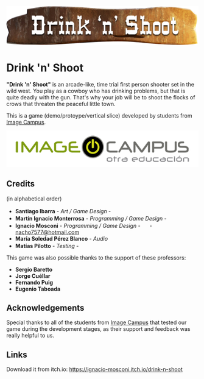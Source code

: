 <p align="center">
<img src="logo.png" alt="Drink 'n' Shoot""/>
</p>

# Drink 'n' Shoot

<b>"Drink 'n' Shoot"</b> is an arcade-like, time trial first person shooter set in the wild west. You play as a cowboy who has drinking problems, 
but that is quite deadly with the gun. That's why your job will be to shoot the flocks of crows that threaten the peaceful little town.

This is a game (demo/protoype/vertical slice) developed by students from <a href="https://www.imagecampus.edu.ar/">Image Campus</a>.

<p align="center">
  <a href="https://www.imagecampus.edu.ar/">
    <img src="logo-image-campus.png" alt="Image Campus"/>
  </a> 
</p>


## Credits
(in alphabetical order)

- **Santiago Ibarra** - *Art / Game Design* - </a> <a href="https://www.artstation.com/santiago_ibarra"><img height="16" width="16" src="https://unpkg.com/simple-icons@latest/icons/artstation.svg" /></a>
- **Martín Ignacio Monterrosa** - *Programming / Game Design* - <a href="https://www.linkedin.com/in/martín-ignacio-monterrosa-301174145"><img height="16" width="16" src="https://unpkg.com/simple-icons@latest/icons/linkedin.svg" /></a> <a href="https://github.com/Marchin"><img height="16" width="16" src="https://unpkg.com/simple-icons@latest/icons/github.svg" /></a>
- **Ignacio Mosconi** - *Programming / Game Design* - <a href="https://github.com/Ignacio-Mosconi"> <img height="16" width="16" src="https://unpkg.com/simple-icons@latest/icons/github.svg" /></a> - <a href="nacho7577@hotmail.com"> nacho7577@hotmail.com </a>
- **María Soledad Pérez Blanco** - *Audio*
- **Matías Pilotto** - *Testing* - <a href="https://github.com/Pailott"> <img height="16" width="16" src="https://unpkg.com/simple-icons@latest/icons/github.svg" /></a>


This game was also possible thanks to the support of these professors:

- **Sergio Baretto**
- **Jorge Cuéllar**
- **Fernando Puig**
- **Eugenio Taboada**


## Acknowledgements

Special thanks to all of the students from <a href="https://www.imagecampus.edu.ar/">Image Campus</a> that tested our game during the development stages, as their support and feedback was really helpful to us.


## Links

Download it from itch.io: https://ignacio-mosconi.itch.io/drink-n-shoot
